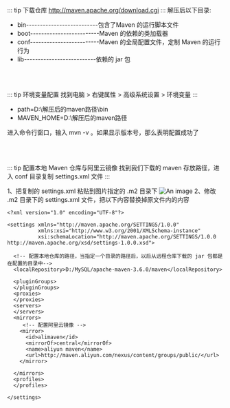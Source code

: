 ::: tip 下载仓库
http://maven.apache.org/download.cgi
:::
解压后以下目录:
- bin--------------------------包含了Maven 的运行脚本文件
- boot-------------------------Maven 的依赖的类加载器 
- conf-------------------------Maven 的全局配置文件，定制 Maven 的运行行为
- lib--------------------------依赖的 jar 包

<br>
<br>

::: tip 环境变量配置
找到电脑 > 右键属性 > 高级系统设置 > 环境变量
:::
- path=D:\解压后的maven路径\bin
- MAVEN_HOME=D:\解压后的maven路径 <br>
 
进入命令行窗口，输入 mvn -v 。如果显示版本号，那么表明配置成功了

<br>
<br>

::: tip 配置本地 Maven 仓库与阿里云镜像
找到我们下载的 maven 存放路径，进入 conf 目录复制 settings.xml 文件
:::

1、把复制的 settings.xml 粘贴到图片指定的 .m2 目录下 
![An image](/img/idea/maven/微信截图_20190628210527.png)
2、修改 .m2 目录下的 settings.xml 文件，把以下内容替换掉原文件内的内容
``` js{4}
<?xml version="1.0" encoding="UTF-8"?>

<settings xmlns="http://maven.apache.org/SETTINGS/1.0.0"
          xmlns:xsi="http://www.w3.org/2001/XMLSchema-instance"
          xsi:schemaLocation="http://maven.apache.org/SETTINGS/1.0.0 http://maven.apache.org/xsd/settings-1.0.0.xsd">

  <!-- 配置本地仓库的路径，当指定一个目录的路径后，以后从远程仓库下载的 jar 包都是在配置的目录中-->
  <localRepository>D:/MySQL/apache-maven-3.6.0/maven</localRepository>

  <pluginGroups>
  </pluginGroups>
  <proxies>
  </proxies>
  <servers>
  </servers>
  <mirrors>
     <!-- 配置阿里云镜像 -->
    <mirror>
      <id>alimaven</id>
      <mirrorOf>central</mirrorOf>
      <name>aliyun maven</name>
      <url>http://maven.aliyun.com/nexus/content/groups/public/</url>
    </mirror>
    
  </mirrors>
  <profiles>  
  </profiles>

</settings>

```